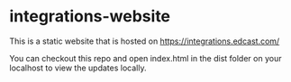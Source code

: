 # integrations-website

This is a static website that is hosted on https://integrations.edcast.com/

You can checkout this repo and open index.html in the dist folder on your localhost to view the updates locally.
